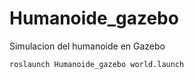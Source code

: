 # Humanoide_gazebo
Simulacion del humanoide en Gazebo

```
roslaunch Humanoide_gazebo world.launch
```
